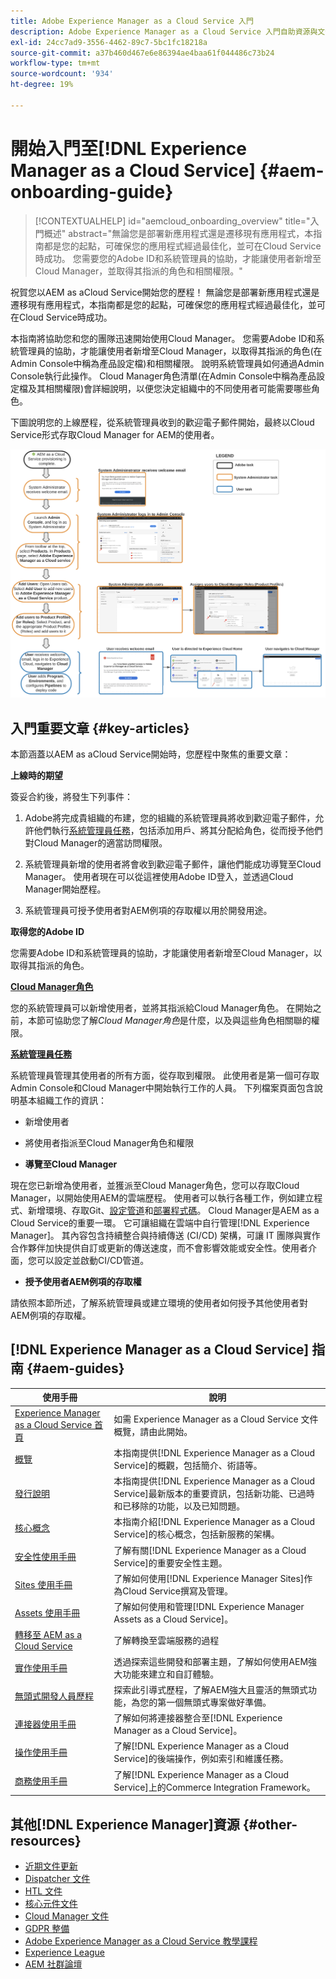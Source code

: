 ```yaml
---
title: Adobe Experience Manager as a Cloud Service 入門
description: Adobe Experience Manager as a Cloud Service 入門自助資源與文件連結
exl-id: 24cc7ad9-3556-4462-89c7-5bc1fc18218a
source-git-commit: a37b460d467e6e86394ae4baa61f044486c73b24
workflow-type: tm+mt
source-wordcount: '934'
ht-degree: 19%

---
```


# 開始入門至[!DNL Experience Manager as a Cloud Service] {#aem-onboarding-guide}

>[!CONTEXTUALHELP]
>id="aemcloud_onboarding_overview"
>title="入門概述"
>abstract="無論您是部署新應用程式還是遷移現有應用程式，本指南都是您的起點，可確保您的應用程式經過最佳化，並可在Cloud Service時成功。 您需要您的Adobe ID和系統管理員的協助，才能讓使用者新增至Cloud Manager，並取得其指派的角色和相關權限。"

祝賀您以AEM as aCloud Service開始您的歷程！ 無論您是部署新應用程式還是遷移現有應用程式，本指南都是您的起點，可確保您的應用程式經過最佳化，並可在Cloud Service時成功。

本指南將協助您和您的團隊迅速開始使用Cloud Manager。 您需要Adobe ID和系統管理員的協助，才能讓使用者新增至Cloud Manager，以取得其指派的角色(在Admin Console中稱為產品設定檔)和相關權限。 說明系統管理員如何通過Admin Console執行此操作。 Cloud Manager角色清單(在Admin Console中稱為產品設定檔及其相關權限)會詳細說明，以便您決定組織中的不同使用者可能需要哪些角色。

下圖說明您的上線歷程，從系統管理員收到的歡迎電子郵件開始，最終以Cloud Service形式存取Cloud Manager for AEM的使用者。

![](/help/onboarding/what-is-required/assets/cust-journey.png)

## 入門重要文章 {#key-articles}

本節涵蓋以AEM as aCloud Service開始時，您歷程中聚焦的重要文章：

**上線時的期望**

簽妥合約後，將發生下列事件：

1. Adobe將完成貴組織的布建，您的組織的系統管理員將收到歡迎電子郵件，允許他們執行[系統管理員任務](/help/onboarding/what-is-required/add-users-assign-cm-roles.md)，包括添加用戶、將其分配給角色，從而授予他們對Cloud Manager的適當訪問權限。

1. 系統管理員新增的使用者將會收到歡迎電子郵件，讓他們能成功導覽至Cloud Manager。 使用者現在可以從這裡使用Adobe ID登入，並透過Cloud Manager開始歷程。

1. 系統管理員可授予使用者對AEM例項的存取權以用於開發用途。

**取得您的Adobe ID**

您需要Adobe ID和系統管理員的協助，才能讓使用者新增至Cloud Manager，以取得其指派的角色。

**[Cloud Manager角色](/help/onboarding/what-is-required/user-roles-permissions.md)**

您的系統管理員可以新增使用者，並將其指派給Cloud Manager角色。 在開始之前，本節可協助您了解&#x200B;*Cloud Manager角色*&#x200B;是什麼，以及與這些角色相關聯的權限。

**[系統管理員任務](/help/onboarding/what-is-required/add-users-assign-cm-roles.md)**

系統管理員管理其使用者的所有方面，從存取到權限。 此使用者是第一個可存取Admin Console和Cloud Manager中開始執行工作的人員。
下列檔案頁面包含說明基本組織工作的資訊：

* 新增使用者
* 將使用者指派至Cloud Manager角色和權限

* **導覽至Cloud Manager**

現在您已新增為使用者，並獲派至Cloud Manager角色，您可以存取Cloud Manager，以開始使用AEM的雲端歷程。 使用者可以執行各種工作，例如建立程式、新增環境、存取Git、[設定管道](/help/implementing/cloud-manager/configure-pipeline.md)和[部署程式碼](/help/implementing/cloud-manager/deploy-code.md)。
Cloud Manager是AEM as a Cloud Service的重要一環。 它可讓組織在雲端中自行管理[!DNL Experience Manager]。 其內容包含持續整合與持續傳送 (CI/CD) 架構，可讓 IT 團隊與實作合作夥伴加快提供自訂或更新的傳送速度，而不會影響效能或安全性。使用者介面，您可以設定並啟動CI/CD管道。

* **授予使用者AEM例項的存取權**

請依照本節所述，了解系統管理員或建立環境的使用者如何授予其他使用者對AEM例項的存取權。

## [!DNL Experience Manager as a Cloud Service] 指南 {#aem-guides}

| 使用手冊 | 說明 |
|---|---|
| [Experience Manager as a Cloud Service 首頁](/help/landing/home.md) | 如需 Experience Manager as a Cloud Service 文件概覽，請由此開始。 |
| [概覽](/help/overview/home.md) | 本指南提供[!DNL Experience Manager as a Cloud Service]的概觀，包括簡介、術語等。 |
| [發行說明](/help/release-notes/home.md) | 本指南提供[!DNL Experience Manager as a Cloud Service]最新版本的重要資訊，包括新功能、已過時和已移除的功能，以及已知問題。 |
| [核心概念](/help/core-concepts/home.md) | 本指南介紹[!DNL Experience Manager as a Cloud Service]的核心概念，包括新服務的架構。 |
| [安全性使用手冊](/help/security/home.md) | 了解有關[!DNL Experience Manager as a Cloud Service]的重要安全性主題。 |
| [Sites 使用手冊](/help/sites-cloud/home.md) | 了解如何使用[!DNL Experience Manager Sites]作為Cloud Service撰寫及管理。 |
| [Assets 使用手冊](/help/assets/home.md) | 了解如何使用和管理[!DNL Experience Manager Assets as a Cloud Service]。 |
| [轉移至 AEM as a Cloud Service ](/help/move-to-cloud-service/home.md) | 了解轉換至雲端服務的過程 |
| [實作使用手冊](/help/implementing/home.md) | 透過探索這些開發和部署主題，了解如何使用AEM強大功能來建立和自訂體驗。 |
| [無頭式開發人員歷程](/help/journey-headless/developer/overview.md) | 探索此引導式歷程，了解AEM強大且靈活的無頭式功能，為您的第一個無頭式專案做好準備。 |
| [連接器使用手冊](/help/connectors/home.md) | 了解如何將連接器整合至[!DNL Experience Manager as a Cloud Service]。 |
| [操作使用手冊](/help/operations/home.md) | 了解[!DNL Experience Manager as a Cloud Service]的後端操作，例如索引和維護任務。 |
| [商務使用手冊](/help/commerce-cloud/home.md) | 了解[!DNL Experience Manager as a Cloud Service]上的Commerce Integration Framework。 |

## 其他[!DNL Experience Manager]資源 {#other-resources}

* [近期文件更新](https://helpx.adobe.com/tw/experience-manager/documentation-updates.html#AEMasaCloudService)
* [Dispatcher 文件](/help/implementing/dispatcher/overview.md)
* [HTL 文件](https://experienceleague.adobe.com/docs/experience-manager-htl/using/overview.html?lang=zh-Hant)
* [核心元件文件](https://experienceleague.adobe.com/docs/experience-manager-core-components/using/introduction.html?lang=zh-Hant)
* [Cloud Manager 文件](https://experienceleague.adobe.com/docs/experience-manager-cloud-service/onboarding/getting-access/cloud-service-programs/first-time-login.html)
* [GDPR 整備](/help/compliance/data-privacy-and-protection-readiness/aem-readiness.md)
* [Adobe Experience Manager as a Cloud Service 教學課程](https://experienceleague.adobe.com/docs/experience-manager-learn/cloud-service/overview.html)
* [Experience League](https://guided.adobe.com/?promoid=K42KVXHD&amp;mv=other#solutions/experience-manager)
* [AEM 社群論壇](https://forums.adobe.com/community/experience-cloud/marketing-cloud/experience-manager)
